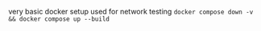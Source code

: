 very basic docker setup used for network testing
`docker compose down -v && docker compose up --build`
